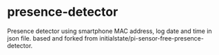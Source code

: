 # presence-detector
Presence detector using smartphone MAC address, log date and time in json file.
based and forked from initialstate/pi-sensor-free-presence-detector.

